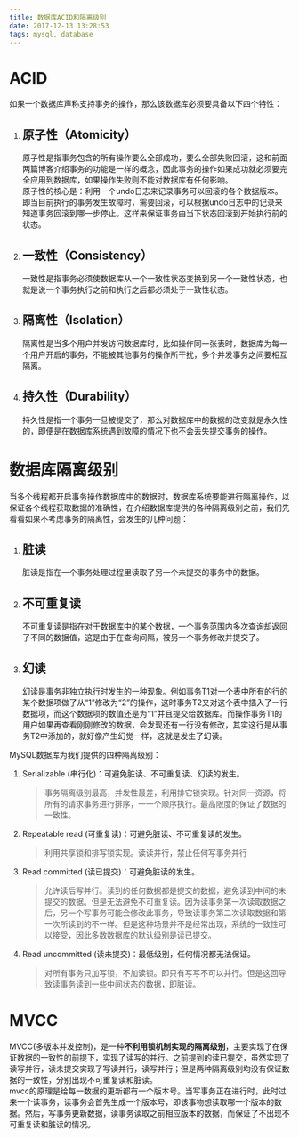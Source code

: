 ```yaml
---
title: 数据库ACID和隔离级别
date: 2017-12-13 13:28:53
tags: mysql, database
---
```

# ACID
如果一个数据库声称支持事务的操作，那么该数据库必须要具备以下四个特性：
1. ## 原子性（Atomicity）
    原子性是指事务包含的所有操作要么全部成功，要么全部失败回滚，这和前面两篇博客介绍事务的功能是一样的概念，因此事务的操作如果成功就必须要完全应用到数据库，如果操作失败则不能对数据库有任何影响。  
    原子性的核心是：利用一个undo日志来记录事务可以回滚的各个数据版本。即当目前执行的事务发生故障时，需要回滚，可以根据undo日志中的记录来知道事务回滚到哪一步停止。这样来保证事务由当下状态回滚到开始执行前的状态。
2. ## 一致性（Consistency）
    一致性是指事务必须使数据库从一个一致性状态变换到另一个一致性状态，也就是说一个事务执行之前和执行之后都必须处于一致性状态。
3. ## 隔离性（Isolation）
    隔离性是当多个用户并发访问数据库时，比如操作同一张表时，数据库为每一个用户开启的事务，不能被其他事务的操作所干扰，多个并发事务之间要相互隔离。
4. ## 持久性（Durability）
    持久性是指一个事务一旦被提交了，那么对数据库中的数据的改变就是永久性的，即便是在数据库系统遇到故障的情况下也不会丢失提交事务的操作。

# 数据库隔离级别
当多个线程都开启事务操作数据库中的数据时，数据库系统要能进行隔离操作，以保证各个线程获取数据的准确性，在介绍数据库提供的各种隔离级别之前，我们先看看如果不考虑事务的隔离性，会发生的几种问题：
1. ## 脏读
    脏读是指在一个事务处理过程里读取了另一个未提交的事务中的数据。
2. ## 不可重复读
    不可重复读是指在对于数据库中的某个数据，一个事务范围内多次查询却返回了不同的数据值，这是由于在查询间隔，被另一个事务修改并提交了。
3. ## 幻读
    幻读是事务非独立执行时发生的一种现象。例如事务T1对一个表中所有的行的某个数据项做了从“1”修改为“2”的操作，这时事务T2又对这个表中插入了一行数据项，而这个数据项的数值还是为“1”并且提交给数据库。而操作事务T1的用户如果再查看刚刚修改的数据，会发现还有一行没有修改，其实这行是从事务T2中添加的，就好像产生幻觉一样，这就是发生了幻读。
     
MySQL数据库为我们提供的四种隔离级别：  
1. Serializable (串行化)：可避免脏读、不可重复读、幻读的发生。  
    > 事务隔离级别最高，并发性最差，利用排它锁实现。针对同一资源，将所有的请求事务进行排序，一一个顺序执行。最高限度的保证了数据的一致性。
2. Repeatable read (可重复读)：可避免脏读、不可重复读的发生。  
    > 利用共享锁和排写锁实现。读读并行，禁止任何写事务并行
3. Read committed (读已提交)：可避免脏读的发生。
    > 允许读后写并行。读到的任何数据都是提交的数据，避免读到中间的未提交的数据。但是无法避免不可重复读。因为读事务第一次读取数据之后，另一个写事务可能会修改此事务，导致读事务第二次读取数据和第一次所读到的不一样。但是这种场景并不是经常出现，系统的一致性可以接受，因此多数数据库的默认级别是读已提交。
4. Read uncommitted (读未提交)：最低级别，任何情况都无法保证。
    > 对所有事务只加写锁，不加读锁。即只有写写不可以并行。但是这回导致读事务读到一些中间状态的数据，即脏读。

# MVCC
MVCC(多版本并发控制)，是一种**不利用锁机制实现的隔离级别**，主要实现了在保证数据的一致性的前提下，实现了读写的并行。之前提到的读已提交，虽然实现了读写并行，读未提交实现了写读并行，读写并行；但是两种隔离级别均没有保证数据的一致性，分别出现不可重复读和脏读。  
mvcc的原理是给每一数据的更新都有一个版本号。当写事务正在进行时，此时过来一个读事务，读事务会首先生成一个版本号，即该事物想读取哪一个版本的数据。然后，写事务更新数据，读事务读取之前相应版本的数据，而保证了不出现不可重复读和脏读的情况。



